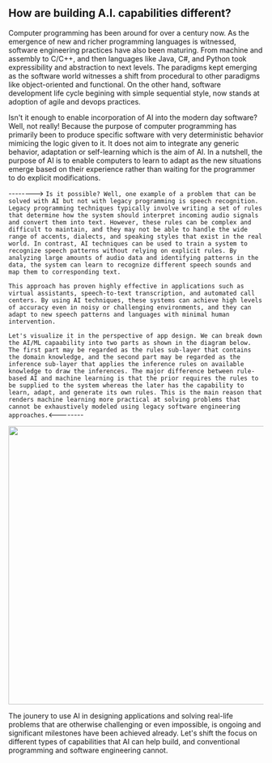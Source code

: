 ## How are building A.I. capabilities different?

Computer programming has been around for over a century now. As the emergence of new and richer programming languages is witnessed, software engineering practices have also been maturing. From machine and assembly to C/C++, and then languages like Java, C#, and Python took expressibility and abstraction to next levels. The paradigms kept emerging as the software world witnesses a shift from procedural to other paradigms like object-oriented and functional. On the other hand, software development life cycle begining with simple sequential style, now stands at adoption of agile and devops practices.

Isn't it enough to enable incorporation of AI into the modern day software? Well, not really! Because the purpose of computer programming has primarily been to produce specific software with very deterministic behavior mimicing the logic given to it. It does not aim to integrate any generic behavior, adaptation or self-learning which is the aim of AI. In a nutshell, the purpose of AI is to enable computers to learn to adapt as the new situations emerge based on their experience rather than waiting for the programmer to do explicit modifications.

-------->
`Is it possible? Well, one example of a problem that can be solved with AI but not with legacy programming is speech recognition. Legacy programming techniques typically involve writing a set of rules that determine how the system should interpret incoming audio signals and convert them into text. However, these rules can be complex and difficult to maintain, and they may not be able to handle the wide range of accents, dialects, and speaking styles that exist in the real world. In contrast, AI techniques can be used to train a system to recognize speech patterns without relying on explicit rules. By analyzing large amounts of audio data and identifying patterns in the data, the system can learn to recognize different speech sounds and map them to corresponding text.`

`This approach has proven highly effective in applications such as virtual assistants, speech-to-text transcription, and automated call centers. By using AI techniques, these systems can achieve high levels of accuracy even in noisy or challenging environments, and they can adapt to new speech patterns and languages with minimal human intervention.`

`Let's visualize it in the perspective of app design. We can break down the AI/ML capaability into two parts as shown in the diagram below. The first part may be regarded as the rules sub-layer that contains the domain knowledge, and the second part may be regarded as the inference sub-layer that applies the inference rules on available knowledge to draw the inferences. The major difference between rule-based AI and machine learning is that the prior requires the rules to be supplied to the system whereas the later has the capability to learn, adapt, and generate its own rules. This is the main reason that renders machine learning more practical at solving problems that cannot be exhaustively modeled using legacy software engineering approaches.`<--------

<p align="center">
<img src="https://user-images.githubusercontent.com/7511849/227346470-b972d4e3-eb7b-4b6e-8f8f-b63f8d792ebd.png" width="550" height="550" />
</p>
The jounery to use AI in designing applications and solving real-life problems that are otherwise challenging or even impossible, is ongoing and significant milestones have been achieved already. Let's shift the focus on different types of capabilities that AI can help build, and conventional programming and software engineering cannot.

